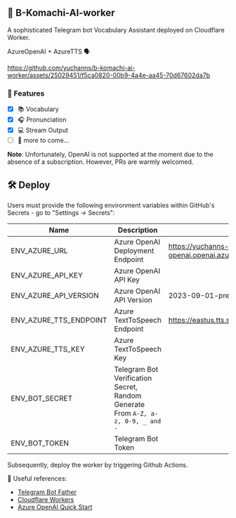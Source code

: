 ## 🌟 B-Komachi-AI-worker

A sophisticated Telegram bot Vocabulary Assistant deployed on Cloudflare Worker.

AzureOpenAI + AzureTTS 🗣️


https://github.com/yuchanns/b-komachi-ai-worker/assets/25029451/f5ca0820-00b9-4a4e-aa45-70d67602da7b

### 🚀 Features
- [x] 📚 Vocabulary
- [x] 🎧 Pronunciation
- [x] 💻 Stream Output
- [ ] 🔮 more to come...

**Note**: Unfortunately, OpenAI is not supported at the moment due to the absence of a subscription. However, PRs are warmly welcomed.

## 🛠️ Deploy

Users must provide the following environment variables within GitHub's Secrets - go to "Settings -> Secrets":

|Name|Description|Example|
|---|---|---|
|ENV_AZURE_URL|Azure OpenAI Deployment Endpoint|https://yuchanns-openai.openai.azure.com/openai/deployments/gpt35|
|ENV_AZURE_API_KEY|Azure OpenAI API Key||
|ENV_AZURE_API_VERSION|Azure OpenAI API Version|2023-09-01-preview|
|ENV_AZURE_TTS_ENDPOINT|Azure TextToSpeech Endpoint|https://eastus.tts.speech.microsoft.com|
|ENV_AZURE_TTS_KEY|Azure TextToSpeech Key||
|ENV_BOT_SECRET|Telegram Bot Verification Secret, Random Generate From `A-Z, a-z, 0-9, _ and -`||
|ENV_BOT_TOKEN|Telegram Bot Token||

Subsequently, deploy the worker by triggering Github Actions.

🔗 Useful references:
- [Telegram Bot Father](https://core.telegram.org/bots/tutorial)
- [Cloudflare Workers](https://developers.cloudflare.com/workers)
- [Azure OpenAI Quick Start](https://learn.microsoft.com/en-us/azure/ai-services/openai/quickstart)

